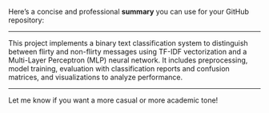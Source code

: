 Here’s a concise and professional **summary** you can use for your GitHub repository:

---

This project implements a binary text classification system to distinguish between flirty and non-flirty messages using TF-IDF vectorization and a Multi-Layer Perceptron (MLP) neural network. It includes preprocessing, model training, evaluation with classification reports and confusion matrices, and visualizations to analyze performance.

---

Let me know if you want a more casual or more academic tone!
